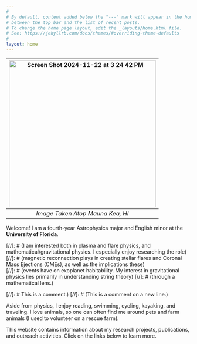 ```yaml
---
#
# By default, content added below the "---" mark will appear in the home page
# between the top bar and the list of recent posts.
# To change the home page layout, edit the _layouts/home.html file.
# See: https://jekyllrb.com/docs/themes/#overriding-theme-defaults
#
layout: home 
--- 
```


|<img align = "center" width="400" alt="Screen Shot 2024-11-22 at 3 24 42 PM" src="https://github.com/user-attachments/assets/06f8142a-5a9d-446d-9335-8964e0f0e01d">| 
|:--:| 
| *Image Taken Atop Mauna Kea, HI* |

 

Welcome! I am a fourth-year Astrophysics major and English minor at the **University of Florida**. 




[//]: # (I am interested both in plasma and flare physics, and mathematical/gravitational physics. I especially enjoy researching the role)  [//]: # (magnetic reconnection plays in creating stellar flares and Coronal Mass Ejections (CMEs), as well as the implications these)  
[//]: # (events have on exoplanet habitability. My interest in gravitational physics lies primarily in understanding string theory) 
[//]: # (through a mathematical lens.)  

[//]: # This is a comment.)
[//]: # (This is a comment on a new line.)


Aside from physics, I enjoy reading, swimming, cycling, kayaking, and traveling. I love animals, so one can often find me around pets and farm animals (I used to volunteer on a rescue farm).

This website contains information about my research projects, publications, and outreach activities. Click on the links below to learn more.
